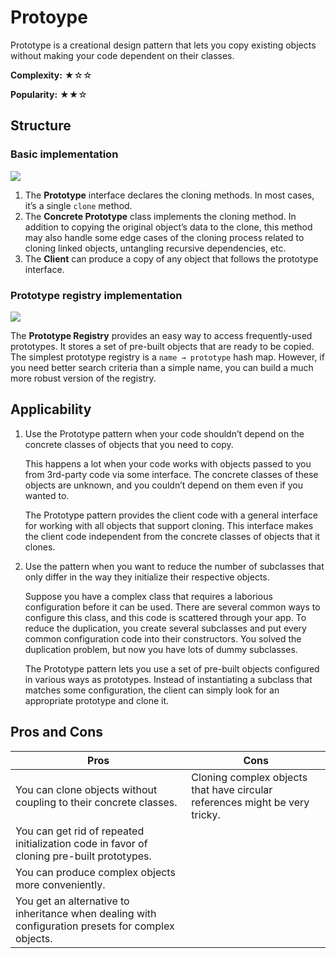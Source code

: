 # Protoype

Prototype is a creational design pattern that lets you copy existing objects without making your code dependent on their classes.

**Complexity:** ★☆☆

**Popularity:** ★★☆

## Structure

### Basic implementation

![](../media/prototype\_basic.png)

1. The **Prototype** interface declares the cloning methods. In most cases, it’s a single `clone` method.
2. The **Concrete Prototype** class implements the cloning method. In addition to copying the original object’s data to the clone, this method may also handle some edge cases of the cloning process related to cloning linked objects, untangling recursive dependencies, etc.
3. The **Client** can produce a copy of any object that follows the prototype interface.

### Prototype registry implementation

![](../media/prototype\_registry.png)

The **Prototype Registry** provides an easy way to access frequently-used prototypes. It stores a set of pre-built objects that are ready to be copied. The simplest prototype registry is a `name → prototype` hash map. However, if you need better search criteria than a simple name, you can build a much more robust version of the registry.

## Applicability

1.  Use the Prototype pattern when your code shouldn’t depend on the concrete classes of objects that you need to copy.

    This happens a lot when your code works with objects passed to you from 3rd-party code via some interface. The concrete classes of these objects are unknown, and you couldn’t depend on them even if you wanted to.

    The Prototype pattern provides the client code with a general interface for working with all objects that support cloning. This interface makes the client code independent from the concrete classes of objects that it clones.
2.  Use the pattern when you want to reduce the number of subclasses that only differ in the way they initialize their respective objects.

    Suppose you have a complex class that requires a laborious configuration before it can be used. There are several common ways to configure this class, and this code is scattered through your app. To reduce the duplication, you create several subclasses and put every common configuration code into their constructors. You solved the duplication problem, but now you have lots of dummy subclasses.

    The Prototype pattern lets you use a set of pre-built objects configured in various ways as prototypes. Instead of instantiating a subclass that matches some configuration, the client can simply look for an appropriate prototype and clone it.

## Pros and Cons

| Pros                                                                                               | Cons                                                                        |
| -------------------------------------------------------------------------------------------------- | --------------------------------------------------------------------------- |
| You can clone objects without coupling to their concrete classes.                                  | Cloning complex objects that have circular references might be very tricky. |
| You can get rid of repeated initialization code in favor of cloning pre-built prototypes.          |                                                                             |
| You can produce complex objects more conveniently.                                                 |                                                                             |
| You get an alternative to inheritance when dealing with configuration presets for complex objects. |                                                                             |

